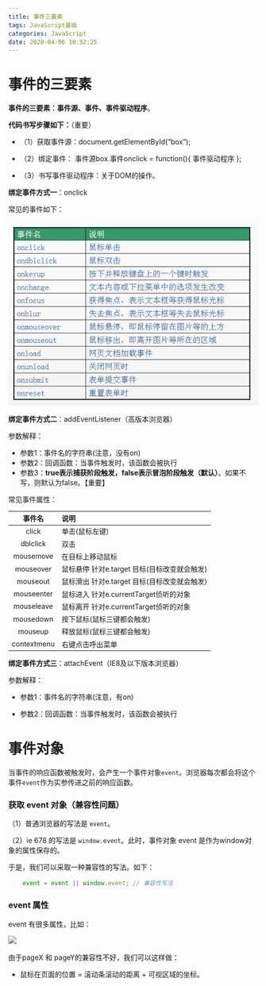 ```yaml
---
title: 事件三要素
tags: JavaScript基础
categories: JavaScript
date: 2020-04-06 10:52:25
---
```


# 事件的三要素

**事件的三要素：事件源、事件、事件驱动程序**。

**代码书写步骤如下：**（重要）

- （1）获取事件源：document.getElementById(“box”); 

- （2）绑定事件： 事件源box.事件onclick = function(){ 事件驱动程序 };

- （3）书写事件驱动程序：关于DOM的操作。

**绑定事件方式一**：onclick

常见的事件如下：

![](..\images\常见的事件.png)

**绑定事件方式二**：addEventListener（高版本浏览器）

参数解释：

- 参数1：事件名的字符串(注意，没有on)
- 参数2：回调函数：当事件触发时，该函数会被执行
- 参数3：**true表示捕获阶段触发，false表示冒泡阶段触发（默认）**。如果不写，则默认为false。【重要】

常见事件属性：

|   事件名    | 说明                                          |
| :---------: | :-------------------------------------------- |
|    click    | 单击(鼠标左键)                                |
|  dblclick   | 双击                                          |
|  mousemove  | 在目标上移动鼠标                              |
|  mouseover  | 鼠标悬停  针对e.target 目标(目标改变就会触发) |
|  mouseout   | 鼠标滑出 针对e.target 目标(目标改变就会触发)  |
| mouseenter  | 鼠标进入 针对e.currentTarget侦听的对象        |
| mouseleave  | 鼠标离开 针对e.currentTarget侦听的对象        |
|  mousedown  | 按下鼠标(鼠标三键都会触发)                    |
|   mouseup   | 释放鼠标(鼠标三键都会触发)                    |
| contextmenu | 右键点击呼出菜单                              |

**绑定事件方式三**：attachEvent（IE8及以下版本浏览器）

参数解释：

- 参数1：事件名的字符串(注意，有on)

- 参数2：回调函数：当事件触发时，该函数会被执行

# 事件对象

当事件的响应函数被触发时，会产生一个事件对象`event`。浏览器每次都会将这个事件`event`作为实参传进之前的响应函数。

### 获取 event 对象（兼容性问题）

（1）普通浏览器的写法是 `event`。

（2）ie 678 的写法是 `window.event`。此时，事件对象 event 是作为window对象的属性保存的。

于是，我们可以采取一种兼容性的写法。如下：

```javascript
    event = event || window.event; // 兼容性写法
```

### event 属性

event 有很多属性，比如：

![](http://img.smyhvae.com/20180203_1739.png)

由于pageX 和 pageY的兼容性不好，我们可以这样做：

- 鼠标在页面的位置 = 滚动条滚动的距离 + 可视区域的坐标。